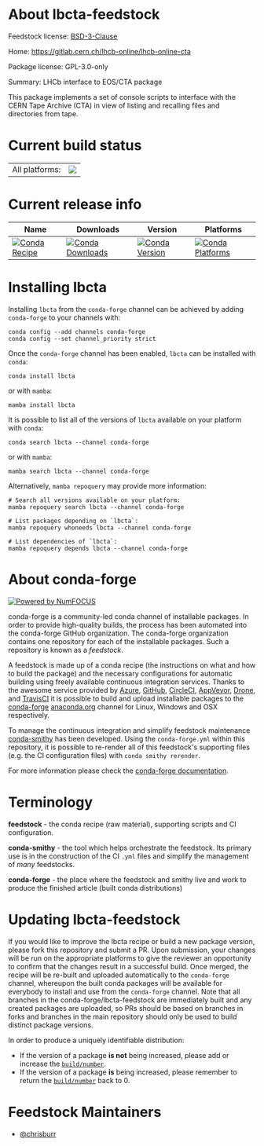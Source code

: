 About lbcta-feedstock
=====================

Feedstock license: [BSD-3-Clause](https://github.com/conda-forge/lbcta-feedstock/blob/main/LICENSE.txt)

Home: https://gitlab.cern.ch/lhcb-online/lhcb-online-cta

Package license: GPL-3.0-only

Summary: LHCb interface to EOS/CTA package

This package implements a set of console scripts to interface with the CERN Tape
Archive (CTA) in view of listing and recalling files and directories from tape.

Current build status
====================


<table><tr><td>All platforms:</td>
    <td>
      <a href="https://dev.azure.com/conda-forge/feedstock-builds/_build/latest?definitionId=24668&branchName=main">
        <img src="https://dev.azure.com/conda-forge/feedstock-builds/_apis/build/status/lbcta-feedstock?branchName=main">
      </a>
    </td>
  </tr>
</table>

Current release info
====================

| Name | Downloads | Version | Platforms |
| --- | --- | --- | --- |
| [![Conda Recipe](https://img.shields.io/badge/recipe-lbcta-green.svg)](https://anaconda.org/conda-forge/lbcta) | [![Conda Downloads](https://img.shields.io/conda/dn/conda-forge/lbcta.svg)](https://anaconda.org/conda-forge/lbcta) | [![Conda Version](https://img.shields.io/conda/vn/conda-forge/lbcta.svg)](https://anaconda.org/conda-forge/lbcta) | [![Conda Platforms](https://img.shields.io/conda/pn/conda-forge/lbcta.svg)](https://anaconda.org/conda-forge/lbcta) |

Installing lbcta
================

Installing `lbcta` from the `conda-forge` channel can be achieved by adding `conda-forge` to your channels with:

```
conda config --add channels conda-forge
conda config --set channel_priority strict
```

Once the `conda-forge` channel has been enabled, `lbcta` can be installed with `conda`:

```
conda install lbcta
```

or with `mamba`:

```
mamba install lbcta
```

It is possible to list all of the versions of `lbcta` available on your platform with `conda`:

```
conda search lbcta --channel conda-forge
```

or with `mamba`:

```
mamba search lbcta --channel conda-forge
```

Alternatively, `mamba repoquery` may provide more information:

```
# Search all versions available on your platform:
mamba repoquery search lbcta --channel conda-forge

# List packages depending on `lbcta`:
mamba repoquery whoneeds lbcta --channel conda-forge

# List dependencies of `lbcta`:
mamba repoquery depends lbcta --channel conda-forge
```


About conda-forge
=================

[![Powered by
NumFOCUS](https://img.shields.io/badge/powered%20by-NumFOCUS-orange.svg?style=flat&colorA=E1523D&colorB=007D8A)](https://numfocus.org)

conda-forge is a community-led conda channel of installable packages.
In order to provide high-quality builds, the process has been automated into the
conda-forge GitHub organization. The conda-forge organization contains one repository
for each of the installable packages. Such a repository is known as a *feedstock*.

A feedstock is made up of a conda recipe (the instructions on what and how to build
the package) and the necessary configurations for automatic building using freely
available continuous integration services. Thanks to the awesome service provided by
[Azure](https://azure.microsoft.com/en-us/services/devops/), [GitHub](https://github.com/),
[CircleCI](https://circleci.com/), [AppVeyor](https://www.appveyor.com/),
[Drone](https://cloud.drone.io/welcome), and [TravisCI](https://travis-ci.com/)
it is possible to build and upload installable packages to the
[conda-forge](https://anaconda.org/conda-forge) [anaconda.org](https://anaconda.org/)
channel for Linux, Windows and OSX respectively.

To manage the continuous integration and simplify feedstock maintenance
[conda-smithy](https://github.com/conda-forge/conda-smithy) has been developed.
Using the ``conda-forge.yml`` within this repository, it is possible to re-render all of
this feedstock's supporting files (e.g. the CI configuration files) with ``conda smithy rerender``.

For more information please check the [conda-forge documentation](https://conda-forge.org/docs/).

Terminology
===========

**feedstock** - the conda recipe (raw material), supporting scripts and CI configuration.

**conda-smithy** - the tool which helps orchestrate the feedstock.
                   Its primary use is in the construction of the CI ``.yml`` files
                   and simplify the management of *many* feedstocks.

**conda-forge** - the place where the feedstock and smithy live and work to
                  produce the finished article (built conda distributions)


Updating lbcta-feedstock
========================

If you would like to improve the lbcta recipe or build a new
package version, please fork this repository and submit a PR. Upon submission,
your changes will be run on the appropriate platforms to give the reviewer an
opportunity to confirm that the changes result in a successful build. Once
merged, the recipe will be re-built and uploaded automatically to the
`conda-forge` channel, whereupon the built conda packages will be available for
everybody to install and use from the `conda-forge` channel.
Note that all branches in the conda-forge/lbcta-feedstock are
immediately built and any created packages are uploaded, so PRs should be based
on branches in forks and branches in the main repository should only be used to
build distinct package versions.

In order to produce a uniquely identifiable distribution:
 * If the version of a package **is not** being increased, please add or increase
   the [``build/number``](https://docs.conda.io/projects/conda-build/en/latest/resources/define-metadata.html#build-number-and-string).
 * If the version of a package **is** being increased, please remember to return
   the [``build/number``](https://docs.conda.io/projects/conda-build/en/latest/resources/define-metadata.html#build-number-and-string)
   back to 0.

Feedstock Maintainers
=====================

* [@chrisburr](https://github.com/chrisburr/)


<!-- dummy commit to enable rerendering -->


